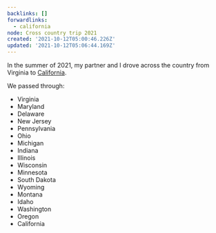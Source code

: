 ```yaml
---
backlinks: []
forwardlinks:
  - california
node: Cross country trip 2021
created: '2021-10-12T05:00:46.226Z'
updated: '2021-10-12T05:06:44.169Z'
---
```

In the summer of 2021, my partner and I drove across the country from Virginia to [California](california.md). 

We passed through: 

- Virginia
- Maryland
- Delaware
- New Jersey
- Pennsylvania 
- Ohio
- Michigan
- Indiana
- Illinois
- Wisconsin
- Minnesota
- South Dakota
- Wyoming
- Montana
- Idaho
- Washington
- Oregon
- California 
